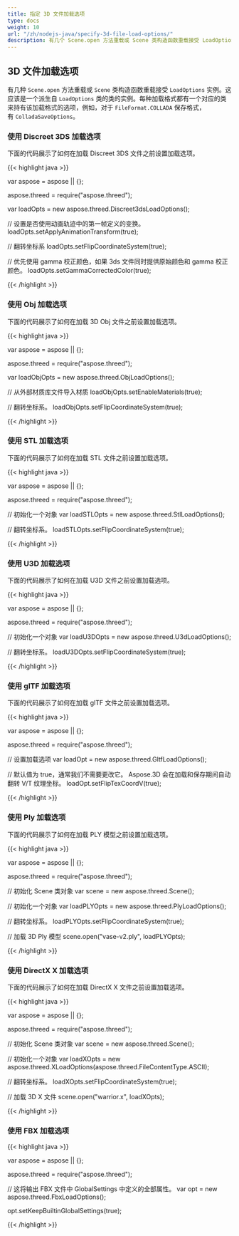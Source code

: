 ```yaml
---
title: 指定 3D 文件加载选项
type: docs
weight: 10
url: "/zh/nodejs-java/specify-3d-file-load-options/"
description: 有几个 Scene.open 方法重载或 Scene 类构造函数重载接受 LoadOptions 实例。
---
```


## **3D 文件加载选项**
有几种 `Scene.open` 方法重载或 `Scene` 类构造函数重载接受 `LoadOptions` 实例。这应该是一个派生自 `LoadOptions` 类的类的实例。每种加载格式都有一个对应的类来持有该加载格式的选项，例如，对于 `FileFormat.COLLADA` 保存格式，有 `ColladaSaveOptions`。
### **使用 Discreet 3DS 加载选项**
下面的代码展示了如何在加载 Discreet 3DS 文件之前设置加载选项。

{{< highlight java >}}

var aspose = aspose || {};

aspose.threed = require("aspose.threed");

var loadOpts = new aspose.threed.Discreet3dsLoadOptions();

// 设置是否使用动画轨迹中的第一帧定义的变换。
loadOpts.setApplyAnimationTransform(true);

// 翻转坐标系
loadOpts.setFlipCoordinateSystem(true);

// 优先使用 gamma 校正颜色，如果 3ds 文件同时提供原始颜色和 gamma 校正颜色。
loadOpts.setGammaCorrectedColor(true);

{{< /highlight >}}

### **使用 Obj 加载选项**
下面的代码展示了如何在加载 3D Obj 文件之前设置加载选项。

{{< highlight java >}}

var aspose = aspose || {};

aspose.threed = require("aspose.threed");

var loadObjOpts  = new aspose.threed.ObjLoadOptions();

// 从外部材质库文件导入材质
loadObjOpts.setEnableMaterials(true);

// 翻转坐标系。
loadObjOpts.setFlipCoordinateSystem(true);

{{< /highlight >}}

### **使用 STL 加载选项**
下面的代码展示了如何在加载 STL 文件之前设置加载选项。

{{< highlight java >}}

var aspose = aspose || {};

aspose.threed = require("aspose.threed");

// 初始化一个对象
var loadSTLOpts   = new aspose.threed.StlLoadOptions();

// 翻转坐标系。
loadSTLOpts.setFlipCoordinateSystem(true);

{{< /highlight >}}

### **使用 U3D 加载选项**
下面的代码展示了如何在加载 U3D 文件之前设置加载选项。

{{< highlight java >}}

var aspose = aspose || {};

aspose.threed = require("aspose.threed");

// 初始化一个对象
var loadU3DOpts = new aspose.threed.U3dLoadOptions();

// 翻转坐标系。
loadU3DOpts.setFlipCoordinateSystem(true);

{{< /highlight >}}

### **使用 glTF 加载选项**
下面的代码展示了如何在加载 glTF 文件之前设置加载选项。

{{< highlight java >}}

var aspose = aspose || {};

aspose.threed = require("aspose.threed");

// 设置加载选项
var loadOpt = new aspose.threed.GltfLoadOptions();

// 默认值为 true，通常我们不需要更改它。 Aspose.3D 会在加载和保存期间自动翻转 V/T 纹理坐标。
loadOpt.setFlipTexCoordV(true);

{{< /highlight >}}

### **使用 Ply 加载选项**
下面的代码展示了如何在加载 PLY 模型之前设置加载选项。

{{< highlight java >}}

var aspose = aspose || {};

aspose.threed = require("aspose.threed");

// 初始化 Scene 类对象
var scene = new aspose.threed.Scene();

// 初始化一个对象
var loadPLYOpts  = new aspose.threed.PlyLoadOptions();

// 翻转坐标系。
loadPLYOpts.setFlipCoordinateSystem(true);

// 加载 3D Ply 模型
scene.open("vase-v2.ply", loadPLYOpts);

{{< /highlight >}}

### **使用 DirectX X 加载选项**
下面的代码展示了如何在加载 DirectX X 文件之前设置加载选项。

{{< highlight java >}}

var aspose = aspose || {};

aspose.threed = require("aspose.threed");

// 初始化 Scene 类对象
var scene = new aspose.threed.Scene();

// 初始化一个对象
var loadXOpts = new aspose.threed.XLoadOptions(aspose.threed.FileContentType.ASCII);

// 翻转坐标系。
loadXOpts.setFlipCoordinateSystem(true);

// 加载 3D X 文件
scene.open("warrior.x", loadXOpts);

{{< /highlight >}}

### **使用 FBX 加载选项**

{{< highlight java >}}

var aspose = aspose || {};

aspose.threed = require("aspose.threed");

// 这将输出 FBX 文件中 GlobalSettings 中定义的全部属性。
var opt = new aspose.threed.FbxLoadOptions();

opt.setKeepBuiltinGlobalSettings(true);

{{< /highlight >}}